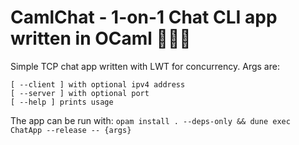 # CamlChat - 1-on-1 Chat CLI app written in OCaml 🐫🐫🐫

Simple TCP chat app written with LWT for concurrency.
Args are:

```shell
[ --client ] with optional ipv4 address
[ --server ] with optional port
[ --help ] prints usage
```

The app can be run with:
`opam install . --deps-only && dune exec ChatApp --release -- {args}`
